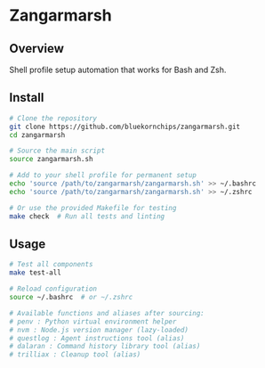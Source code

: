 # Zangarmarsh

## Overview

Shell profile setup automation that works for Bash and Zsh.

## Install

```bash
# Clone the repository
git clone https://github.com/bluekornchips/zangarmarsh.git
cd zangarmarsh

# Source the main script
source zangarmarsh.sh

# Add to your shell profile for permanent setup
echo 'source /path/to/zangarmarsh/zangarmarsh.sh' >> ~/.bashrc
echo 'source /path/to/zangarmarsh/zangarmarsh.sh' >> ~/.zshrc

# Or use the provided Makefile for testing
make check  # Run all tests and linting
```

## Usage

```bash
# Test all components
make test-all

# Reload configuration
source ~/.bashrc  # or ~/.zshrc

# Available functions and aliases after sourcing:
# penv : Python virtual environment helper
# nvm : Node.js version manager (lazy-loaded)
# questlog : Agent instructions tool (alias)
# dalaran : Command history library tool (alias)
# trilliax : Cleanup tool (alias)
```
